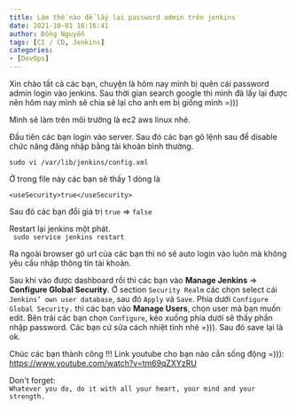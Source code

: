 ```yaml
---
title: Làm thế nào để lấy lại password admin trên jenkins
date: 2021-10-01 16:16:41
author: Đồng Nguyễn
tags: [CI / CD, Jenkins]
categories:
- [DevOps]
---
```


Xin chào tất cả các bạn, chuyện là hôm nay mình bị quên cái password admin login vào jenkins. Sau thời gian search google thì mình đã lấy lại được
nên hôm nay mình sẽ chia sẻ lại cho anh em bị giống mình =)))

Mình sẽ làm trên môi trường là ec2 aws linux nhé.

Đầu tiên các bạn login vào server. Sau đó các bạn gõ lệnh sau để disable chức năng đăng nhập bằng tài khoản bình thường.

`sudo vi /var/lib/jenkins/config.xml`

Ở trong file này các bạn sẽ thấy 1 dòng là

```
<useSecurity>true</useSecurity>
```
Sau đó các bạn đổi giá trị `true` => `false`

Restart lại jenkins một phát. <br>
` sudo service jenkins restart`

Ra ngoài browser gõ url của các bạn thì nó sẽ auto login vào luôn mà không yêu cầu nhập thông tin tài khoản.

Sau khi vào được dashboard rồi thì các bạn vào <strong>Manage Jenkins</strong> => <strong>Configure Global Security</strong>. Ở section `Security Realm` các chọn select cái `Jenkins’ own user database`, sau đó `Apply` và `Save`.
Phía dưới `Configure Global Security.` thì các bạn vào <strong>Manage Users</strong>, chọn user mà bạn muốn edit.
Bên trái các bạn chọn `Configure`, kéo xuống phía dưới sẽ thấy phần nhập password. Các bạn cứ sửa cách nhiệt tình nhé =))). Sau đó save lại là ok.

Chúc các bạn thành công !!!
Link youtube cho bạn nào cần sống động =))): https://www.youtube.com/watch?v=tm69qZXYzRU

Don't forget: <br>
`Whatever you do, do it with all your heart, your mind and your strength.`